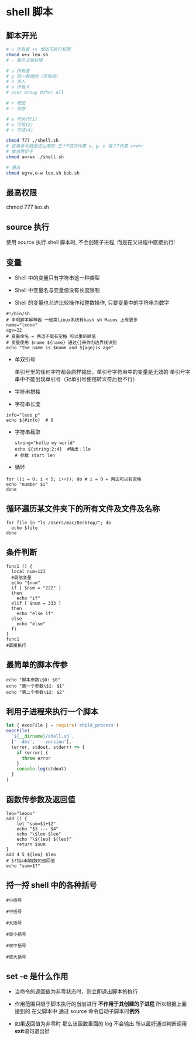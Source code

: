 # shell 脚本

## 脚本开光

```sh
# u 所有者 +x 增加可执行权限
chmod u+x leo.sh
# - 表示去除权限

# u 所有者
# g 同一群组的（不常用）
# o 外人
# a 所有人
# User Group Other All

# + 增加
# - 去除

# x 可执行(1)
# w 可写(2)
# r 可读(4)

chmod 777 ./shell.sh
# 这条命令就是这么来的 三个7依次代表 u、g、o 每个7代表 x+w+r
# 故也等价于
chmod a=rwx ./shell.sh

# 通法
chmod ug+w,o-w leo.sh bob.sh
```

## 最高权限

chmod 777 leo.sh

## source 执行

使用 source 执行 shell 脚本时, 不会创建子进程, 而是在父进程中直接执行!

## 变量

- Shell 中的变量只有字符串这一种类型

- Shell 中变量名与变量值没有长度限制

- Shell 的变量也允许比较操作和整数操作, 只要变量中的字符串为数字

```shell
#!/bin/sh
# 申明脚本解释器 一般类linux系统有bash sh Macos 上有更多
name="leooo"
age=22
# 变量命名 = 两边不能有空格 可以重新赋值
# 变量使用 $name ${name} 通过{}来作为边界线识别
echo "the name is $name and ${age}is age"
```

- 单双引号

  单引号里的任何字符都会原样输出，单引号字符串中的变量是无效的
  单引号字串中不能出现单引号（对单引号使用转义符后也不行）

- 字符串拼接

- 字符串长度

```shell
info="leoo p"
echo ${#info}  # 6
```

- 字符串截取

  ```shell
  string="hello my world"
  echo ${string:2:4}  #输出：llo
  # 参数 start len
  ```

- 循环

```shell
for ((i = 0; i < 5; i++)); do # i = 0 = 两边可以有空格
echo "number $i"
done
```

## 循环遍历某文件夹下的所有文件及文件及名称

```shell
for file in "ls /Users/mac/Desktop/"; do
  echo $file
done
```

## 条件判断

```shell
func1 () {
  local num=123
  #局部变量
  echo "$num"
  if [ $num = "222" ]
  then
    echo "if"
  elif [ $num = 333 ]
  then
    echo "else if"
  else
    echo "else"
  fi
}
func1
#直接执行
```

## 最简单的脚本传参

```shell
echo "脚本参数\$0: $0"
echo "第一个参数\$1: $1"
echo "第二个参数\$2: $2"
```

## 利用子进程来执行一个脚本

```js
let { execFile } = require('child_process')
execFile(
  `${__dirname}/shell.sh`,
  ['--dev', '--version'],
  (error, stdout, stderr) => {
    if (error) {
      throw error
    }
    console.log(stdout)
  }
)
```

## 函数传参数及返回值

```shell
leo="leooo"
add () {
    let "sum=$1+$2"
    echo "$3 --- $4"
    echo "\$leo $leo"
    echo "\${leo} ${leo}"
    return $sum
}
add 4 5 ${leo} $leo
# $?指add函数的返回值
echo "sum=$?"
```

## 捋一捋 shell 中的各种括号

```shell
#小括号

#中括号

#大括号

#双小括号

#双中括号

#双大括号
```

## set -e 是什么作用

- 当命令的返回值为非零状态时，则立即退出脚本的执行

- 作用范围只限于脚本执行的当前进行 **不作用于其创建的子进程** 所以根据上面提到的 在父脚本中 通过 source 命令启动子脚本时**例外**

- 如果返回值为非零时 那么该函数里面的 log 不会输出 所以最好通过判断调用**exit**语句退出好
